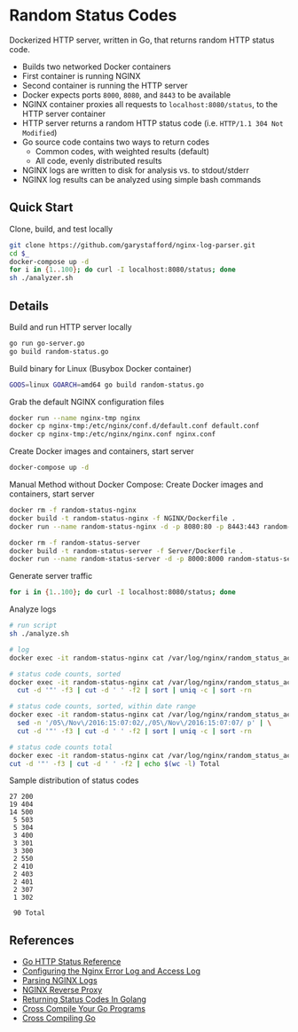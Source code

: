 # Random Status Codes

Dockerized HTTP server, written in Go, that returns random HTTP status code.
- Builds two networked Docker containers
- First container is running NGINX
- Second container is running the HTTP server
- Docker expects ports `8000`, `8080`, and `8443` to be available
- NGINX container proxies all requests to `localhost:8080/status`, to the HTTP server container
- HTTP server returns a random HTTP status code (i.e. `HTTP/1.1 304 Not Modified`)
- Go source code contains two ways to return codes
  - Common codes, with weighted results (default)
  - All code, evenly distributed results
- NGINX logs are written to disk for analysis vs. to stdout/stderr
- NGINX log results can be analyzed using simple bash commands

## Quick Start
Clone, build, and test locally
```bash
git clone https://github.com/garystafford/nginx-log-parser.git
cd $_
docker-compose up -d
for i in {1..100}; do curl -I localhost:8080/status; done
sh ./analyzer.sh
```

## Details
Build and run HTTP server locally
```bash
go run go-server.go
go build random-status.go
```

Build binary for Linux (Busybox Docker container)
```bash
GOOS=linux GOARCH=amd64 go build random-status.go
```

Grab the default NGINX configuration files
```bash
docker run --name nginx-tmp nginx
docker cp nginx-tmp:/etc/nginx/conf.d/default.conf default.conf
docker cp nginx-tmp:/etc/nginx/nginx.conf nginx.conf
```

Create Docker images and containers, start server
```bash
docker-compose up -d
```

Manual Method without Docker Compose: Create Docker images and containers, start server
```bash
docker rm -f random-status-nginx
docker build -t random-status-nginx -f NGINX/Dockerfile .
docker run --name random-status-nginx -d -p 8080:80 -p 8443:443 random-status-nginx

docker rm -f random-status-server
docker build -t random-status-server -f Server/Dockerfile .
docker run --name random-status-server -d -p 8000:8000 random-status-server
```

Generate server traffic
```bash
for i in {1..100}; do curl -I localhost:8080/status; done
```

Analyze logs
```bash
# run script
sh ./analyze.sh

# log
docker exec -it random-status-nginx cat /var/log/nginx/random_status_access.log

# status code counts, sorted
docker exec -it random-status-nginx cat /var/log/nginx/random_status_access.log | \
  cut -d '"' -f3 | cut -d ' ' -f2 | sort | uniq -c | sort -rn

# status code counts, sorted, within date range
docker exec -it random-status-nginx cat /var/log/nginx/random_status_access.log | \
  sed -n '/05\/Nov\/2016:15:07:02/,/05\/Nov\/2016:15:07:07/ p' | \
  cut -d '"' -f3 | cut -d ' ' -f2 | sort | uniq -c | sort -rn

# status code counts total
docker exec -it random-status-nginx cat /var/log/nginx/random_status_access.log | \
cut -d '"' -f3 | cut -d ' ' -f2 | echo $(wc -l) Total
```

Sample distribution of status codes
```text
27 200
19 404
14 500
 5 503
 5 304
 3 400
 3 301
 3 300
 2 550
 2 410
 2 403
 2 401
 2 307
 1 302

 90 Total
 ```

## References
- [Go HTTP Status Reference](https://golang.org/src/net/http/status.go)
- [Configuring the Nginx Error Log and Access Log](https://www.keycdn.com/support/nginx-error-log/)
- [Parsing NGINX Logs](https://easyengine.io/tutorials/nginx/log-parsing/)
- [NGINX Reverse Proxy](http://www.ubuntugeek.com/using-nginx-as-a-reverse-proxy-to-get-the-most-out-of-your-vps.html)
- [Returning Status Codes In Golang](http://learntogoogleit.com/post/63098708081/returning-status-codes-in-golang)
- [Cross Compile Your Go Programs](https://www.goinggo.net/2013/10/cross-compile-your-go-programs.html)
- [Cross Compiling Go](http://golangcookbook.com/chapters/running/cross-compiling/)
